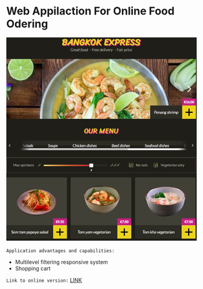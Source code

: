 # Web Appilaction For Online Food Odering 

![](./screen.jpg)

`Application advantages and capabilities:`

- Multilevel filtering responsive system
- Shopping cart 

`Link to online version:` [LINK](https://course-jsbasic.javascript.ru/)






